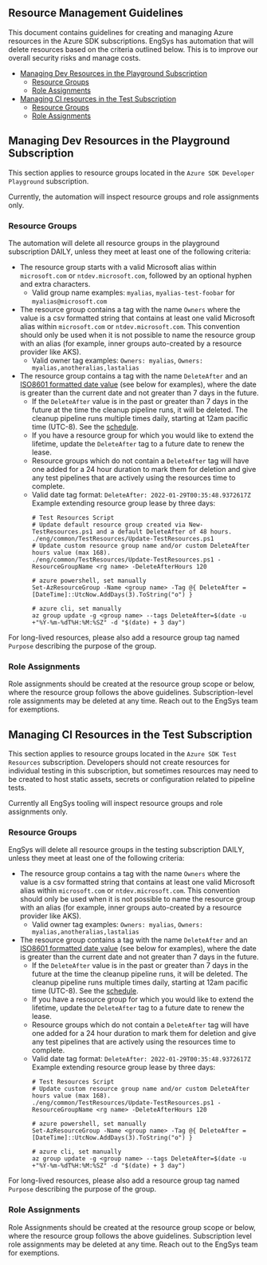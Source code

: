 ## Resource Management Guidelines

This document contains guidelines for creating and managing Azure resources in the Azure SDK
subscriptions. EngSys has automation that will delete resources based on the criteria outlined below. This is to
improve our overall security risks and manage costs.

  * [Managing Dev Resources in the Playground Subscription](#managing-dev-resources-in-the-playground-subscription)
     * [Resource Groups](#resource-groups)
     * [Role Assignments](#role-assignments)
  * [Managing CI resources in the Test Subscription](#managing-ci-resources-in-the-test-subscription)
     * [Resource Groups](#resource-groups-1)
     * [Role Assignments](#role-assignments-1)

## Managing Dev Resources in the Playground Subscription

This section applies to resource groups located in the `Azure SDK Developer Playground` subscription.

Currently, the automation will inspect resource groups and role assignments only.

### Resource Groups

The automation will delete all resource groups in the playground subscription DAILY, unless they meet at least one of the following criteria:

- The resource group starts with a valid Microsoft alias within `microsoft.com` or `ntdev.microsoft.com`, followed by an
  optional hyphen and extra characters.
    - Valid group name examples: `myalias`, `myalias-test-foobar` for `myalias@microsoft.com`
- The resource group contains a tag with the name `Owners` where the value is a csv formatted string that contains at
  least one valid Microsoft alias within `microsoft.com` or `ntdev.microsoft.com`. This convention should only be used
  when it is not possible to name the resource group with an alias (for example, inner groups auto-created by a resource
  provider like AKS).
    - Valid owner tag examples: `Owners: myalias`, `Owners: myalias,anotheralias,lastalias`
- The resource group contains a tag with the name `DeleteAfter` and an [ISO8601 formatted date value](https://www.iso.org/iso-8601-date-and-time-format.html)
  (see below for examples), where the date is greater than the current date and not greater than 7 days in the future.
    - If the `DeleteAfter` value is in the past or greater than 7 days in the future at the time the cleanup pipeline runs, it will be deleted.
      The cleanup pipeline runs multiple times daily, starting at 12am pacific time (UTC-8). See the [schedule](https://dev.azure.com/azure-sdk/internal/_apps/hub/ms.vss-ciworkflow.build-ci-hub?_a=edit-build-definition&id=1357&view=Tab_Triggers).
    - If you have a resource group for which you would like to extend the lifetime, update the `DeleteAfter` tag to a
      future date to renew the lease.
    - Resource groups which do not contain a `DeleteAfter` tag will have one added for a 24 hour duration
      to mark them for deletion and give any test pipelines that are actively using the resources time to
      complete.
    - Valid date tag format: `DeleteAfter: 2022-01-29T00:35:48.9372617Z`
      Example extending resource group lease by three days:
      ```
      # Test Resources Script
      # Update default resource group created via New-TestResources.ps1 and a default DeleteAfter of 48 hours.
      ./eng/common/TestResources/Update-TestResources.ps1
      # Update custom resource group name and/or custom DeleteAfter hours value (max 168).
      ./eng/common/TestResources/Update-TestResources.ps1 -ResourceGroupName <rg name> -DeleteAfterHours 120

      # azure powershell, set manually
      Set-AzResourceGroup -Name <group name> -Tag @{ DeleteAfter = [DateTime]::UtcNow.AddDays(3).ToString("o") }

      # azure cli, set manually
      az group update -g <group name> --tags DeleteAfter=$(date -u +"%Y-%m-%dT%H:%M:%SZ" -d "$(date) + 3 day")
      ```

For long-lived resources, please also add a resource group tag named `Purpose` describing the purpose of the group.

### Role Assignments

Role assignments should be created at the resource group scope or below, where the resource group follows the above
guidelines. Subscription-level role assignments may be deleted at any time. Reach out to the EngSys team for exemptions.

## Managing CI Resources in the Test Subscription

This section applies to resource groups located in the `Azure SDK Test Resources` subscription. Developers should not
create resources for individual testing in this subscription, but sometimes resources may need to be created to host
static assets, secrets or configuration related to pipeline tests.

Currently all EngSys tooling will inspect resource groups and role assignments only.

### Resource Groups

EngSys will delete all resource groups in the testing subscription DAILY, unless they meet at least one of the following criteria:

- The resource group contains a tag with the name `Owners` where the value is a csv formatted string that contains at
  least one valid Microsoft alias within `microsoft.com` or `ntdev.microsoft.com`. This convention should only be used
  when it is not possible to name the resource group with an alias (for example, inner groups auto-created by a resource
  provider like AKS).
    - Valid owner tag examples: `Owners: myalias`, `Owners: myalias,anotheralias,lastalias`
- The resource group contains a tag with the name `DeleteAfter` and an [ISO8601 formatted date value](https://www.iso.org/iso-8601-date-and-time-format.html)
  (see below for examples), where the date is greater than the current date and not greater than 7 days in the future.
    - If the `DeleteAfter` value is in the past or greater than 7 days in the future at the time the cleanup pipeline runs, it will be deleted.
      The cleanup pipeline runs multiple times daily, starting at 12am pacific time (UTC-8). See the [schedule](https://dev.azure.com/azure-sdk/internal/_apps/hub/ms.vss-ciworkflow.build-ci-hub?_a=edit-build-definition&id=1357&view=Tab_Triggers).
    - If you have a resource group for which you would like to extend the lifetime, update the `DeleteAfter` tag to a
      future date to renew the lease.
    - Resource groups which do not contain a `DeleteAfter` tag will have one added for a 24 hour duration
      to mark them for deletion and give any test pipelines that are actively using the resources time to
      complete.
    - Valid date tag format: `DeleteAfter: 2022-01-29T00:35:48.9372617Z`
      Example extending resource group lease by three days:
      ```
      # Test Resources Script
      # Update custom resource group name and/or custom DeleteAfter hours value (max 168).
      ./eng/common/TestResources/Update-TestResources.ps1 -ResourceGroupName <rg name> -DeleteAfterHours 120

      # azure powershell, set manually
      Set-AzResourceGroup -Name <group name> -Tag @{ DeleteAfter = [DateTime]::UtcNow.AddDays(3).ToString("o") }

      # azure cli, set manually
      az group update -g <group name> --tags DeleteAfter=$(date -u +"%Y-%m-%dT%H:%M:%SZ" -d "$(date) + 3 day")
      ```

For long-lived resources, please also add a resource group tag named `Purpose` describing the purpose of the group.

### Role Assignments

Role Assignments should be created at the resource group scope or below, where the resource group follows the above
guidelines. Subscription level role assignments may be deleted at any time. Reach out to the EngSys team for exemptions.
